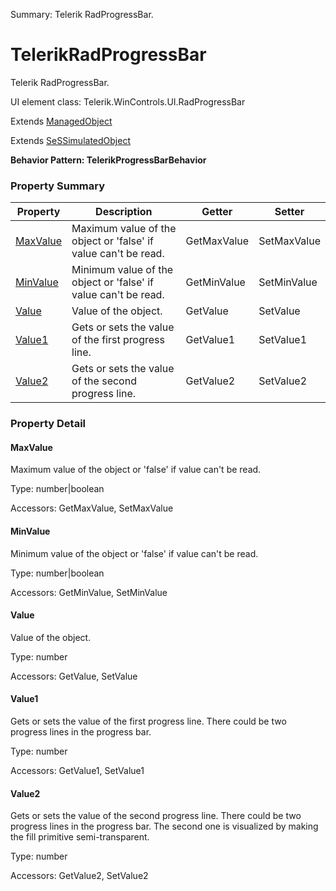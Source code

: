 Summary: Telerik RadProgressBar.

# TelerikRadProgressBar

Telerik RadProgressBar.
 
UI element class: Telerik.WinControls.UI.RadProgressBar

Extends [ManagedObject](ManagedObject.md)

Extends [SeSSimulatedObject](SeSSimulatedObject.md)





**Behavior Pattern: TelerikProgressBarBehavior**


<!-- ============================== property summary ========================== -->

  

### Property Summary

| **Property** | **Description** | **Getter** | **Setter** |
| ------------ | --------------- | ---------- | ---------- |
| [MaxValue](#maxvalue) | Maximum value of the object or 'false' if value can't be read. | GetMaxValue | SetMaxValue |
| [MinValue](#minvalue) | Minimum value of the object or 'false' if value can't be read. | GetMinValue | SetMinValue |
| [Value](#value) | Value of the object. | GetValue | SetValue |
| [Value1](#value1) | Gets or sets the value of the first progress line. | GetValue1 | SetValue1 |
| [Value2](#value2) | Gets or sets the value of the second progress line. | GetValue2 | SetValue2 |



  
<!-- ============================== action summary ========================== -->


<!-- ============================== property detail ========================== -->
  
### Property Detail
    
<a name="MaxValue"></a>
#### MaxValue


Maximum value of the object or 'false' if value can't be read.

      
  
      
Type: number|boolean
      
      
Accessors: GetMaxValue, SetMaxValue
      
    
<a name="MinValue"></a>
#### MinValue


Minimum value of the object or 'false' if value can't be read.

      
  
      
Type: number|boolean
      
      
Accessors: GetMinValue, SetMinValue
      
    
<a name="Value"></a>
#### Value


Value of the object.

      
  
      
Type: number
      
      
Accessors: GetValue, SetValue
      
    
<a name="Value1"></a>
#### Value1


Gets or sets the value of the first progress line. There could be two progress lines in the progress bar.

      
  
      
Type: number
      
      
Accessors: GetValue1, SetValue1
      
    
<a name="Value2"></a>
#### Value2


Gets or sets the value of the second progress line. There could be two progress lines in the progress bar. The second one is visualized by making the fill primitive semi-transparent.

      
  
      
Type: number
      
      
Accessors: GetValue2, SetValue2
      
    
  
  
<!-- ============================== action detail ========================== -->
    


